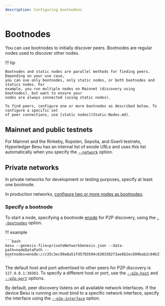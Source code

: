 ```yaml
---
description: Configuring bootnodoes
---
```


# Bootnodes

You can use bootnodes to initially discover peers.
Bootnodes are regular nodes used to discover other nodes.

!!! tip

    Bootnodes and static nodes are parallel methods for finding peers. Depending on your use case,
    you can use only bootnodes, only static nodes, or both bootnodes and statics nodes. For
    example, you run multiple nodes on Mainnet (discovery using bootnodes), but want to ensure your
    nodes are always connected (using static nodes).

    To find peers, configure one or more bootnodes as described below. To configure a specific set
    of peer connections, use [static nodes](Static-Nodes.md).

## Mainnet and public testnets

For Mainnet and the Rinkeby, Ropsten, Sepolia, and Goerli testnets, Hyperledger Besu has an internal list of
enode URLs and uses this list automatically when you specify the
[`--network`](../../../reference/cli/options.md#network) option.

## Private networks

In private networks for development or testing purposes, specify at least one bootnode.

In production networks, [configure two or more nodes as bootnodes](../deploy/Bootnodes.md).

### Specify a bootnode

To start a node, specifying a bootnode [enode](../../../concepts/node-keys.md) for P2P discovery,
using the [`--bootnodes`](../../../reference/cli/options.md#bootnodes) option.

!!! example

    ```bash
    besu --genesis-file=privateNetworkGenesis.json --data-path=nodeDataPath --bootnodes=enode://c35c3ec90a8a51fd5703594c6303382f3ae6b2ecb99bab2c04b3794f2bc3fc2631dabb0c08af795787a6c004d8f532230ae6e9925cbbefb0b28b79295d615f@127.0.0.1:30303
    ```

The default host and port advertised to other peers for P2P discovery is `127.0.0.1:30303`. To
specify a different host or port, use the
[`--p2p-host`](../../../reference/cli/options.md#p2p-host) and
[`--p2p-port`](../../../reference/cli/options.md#p2p-port) options.

By default, peer discovery listens on all available network interfaces. If the device Besu is
running on must bind to a specific network interface, specify the interface using the
[`--p2p-interface`](../../../reference/cli/options.md#p2p-interface) option.
